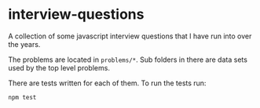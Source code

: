 # interview-questions

A collection of some javascript interview questions that I have run into over
the years.

The problems are located in `problems/*`. Sub folders in there are data sets
used by the top level problems.

There are tests written for each of them. To run the tests run:

```bash
npm test
```
